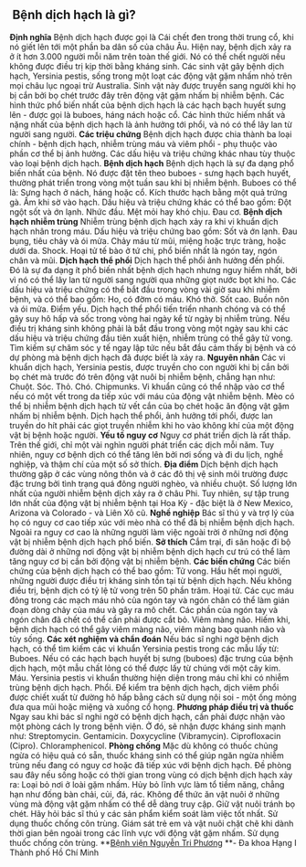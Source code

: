 ## ️ Bệnh dịch hạch là gì?

**Định nghĩa**
Bệnh dịch hạch được gọi là Cái chết đen trong thời trung cổ, khi nó giết lên tới một phần ba dân số của châu Âu. Hiện nay, bệnh dịch xảy ra ở ít hơn 3.000 người mỗi năm trên toàn thế giới. Nó có thể chết người nếu không được điều trị kịp thời bằng kháng sinh.
Các sinh vật gây bệnh dịch hạch, Yersinia pestis, sống trong một loạt các động vật gặm nhấm nhỏ trên mọi châu lục ngoại trừ Australia. Sinh vật này được truyền sang người khi họ bị cắn bởi bọ chét trước đây trên động vật gặm nhấm bị nhiễm bệnh.
Các hình thức phổ biến nhất của bệnh dịch hạch là các hạch bạch huyết sưng lên - được gọi là buboes, háng nách hoặc cổ. Các hình thức hiếm nhất và nặng nhất của bệnh dịch hạch là ảnh hưởng tới phổi, và nó có thể lây lan từ người sang người.
**Các triệu chứng**
Bệnh dịch hạch được chia thành ba loại chính - bệnh dịch hạch, nhiễm trùng máu và viêm phổi - phụ thuộc vào phần cơ thể bị ảnh hưởng. Các dấu hiệu và triệu chứng khác nhau tùy thuộc vào loại bệnh dịch hạch.
**Bệnh dịch hạch**
Bệnh dịch hạch là sự đa dạng phổ biến nhất của bệnh. Nó được đặt tên theo buboes - sưng hạch bạch huyết, thường phát triển trong vòng một tuần sau khi bị nhiễm bệnh. Buboes có thể là:
Sưng hạch ở nách, háng hoặc cổ.
Kích thước hạch bằng một quả trứng gà.
Ấm khi sờ vào hạch.
Dấu hiệu và triệu chứng khác có thể bao gồm:
Đột ngột sốt và ớn lạnh.
Nhức đầu.
Mệt mỏi hay khó chịu.
Đau cơ.
**Bệnh dịch hạch nhiễm trùng**
Nhiễm trùng bệnh dịch hạch xảy ra khi vi khuẩn dịch hạch nhân trong máu. Dấu hiệu và triệu chứng bao gồm:
Sốt và ớn lạnh.
Đau bụng, tiêu chảy và ói mửa.
Chảy máu từ mũi, miệng hoặc trực tràng, hoặc dưới da.
Shock.
Hoại tử tế bào ở tứ chi, phổ biến nhất là ngón tay, ngón chân và mũi.
**Dịch hạch thể phổi**
Dịch hạch thể phổi ảnh hưởng đến phổi. Đó là sự đa dạng ít phổ biến nhất bệnh dịch hạch nhưng nguy hiểm nhất, bởi vì nó có thể lây lan từ người sang người qua những giọt nước bọt khi ho. Các dấu hiệu và triệu chứng có thể bắt đầu trong vòng vài giờ sau khi nhiễm bệnh, và có thể bao gồm:
Ho, có đờm có máu.
Khó thở.
Sốt cao.
Buồn nôn và ói mửa.
Điểm yếu.
Dịch hạch thể phổi tiến triển nhanh chóng và có thể gây suy hô hấp và sốc trong vòng hai ngày kể từ ngày bị nhiễm trùng. Nếu điều trị kháng sinh không phải là bắt đầu trong vòng một ngày sau khi các dấu hiệu và triệu chứng đầu tiên xuất hiện, nhiễm trùng có thể gây tử vong.
Tìm kiếm sự chăm sóc y tế ngay lập tức nếu bắt đầu cảm thấy bị bệnh và có dự phòng mà bệnh dịch hạch đã được biết là xảy ra.
**Nguyên nhân**
Các vi khuẩn dịch hạch, Yersinia pestis, được truyền cho con người khi bị cắn bởi bọ chét mà trước đó trên động vật nuôi bị nhiễm bệnh, chẳng hạn như:
Chuột.
Sóc.
Thỏ.
Chó.
Chipmunks.
Vi khuẩn cũng có thể nhập vào cơ thể nếu có một vết trong da tiếp xúc với máu của động vật nhiễm bệnh. Mèo có thể bị nhiễm bệnh dịch hạch từ vết cắn của bọ chét hoặc ăn động vật gặm nhấm bị nhiễm bệnh.
Dịch hạch thể phổi, ảnh hưởng tới phổi, được lan truyền do hít phải các giọt truyền nhiễm khi ho vào không khí của một động vật bị bệnh hoặc người.
**Yếu tố nguy cơ**
Nguy cơ phát triển dịch là rất thấp. Trên thế giới, chỉ một vài nghìn người phát triển các dịch mỗi năm. Tuy nhiên, nguy cơ bệnh dịch có thể tăng lên bởi nơi sống và đi du lịch, nghề nghiệp, và thậm chí của một số sở thích.
**Địa điểm**
Dịch bệnh dịch hạch thường gặp ở các vùng nông thôn và ở các đô thị vệ sinh môi trường được đặc trưng bởi tình trạng quá đông người nghèo, và nhiều chuột.
Số lượng lớn nhất của người nhiễm bệnh dịch xảy ra ở châu Phi. Tuy nhiên, sự tập trung lớn nhất của động vật bị nhiễm bệnh tại Hoa Kỳ - đặc biệt là ở New Mexico, Arizona và Colorado - và Liên Xô cũ.
**Nghề nghiệp**
Bác sĩ thú y và trợ lý của họ có nguy cơ cao tiếp xúc với mèo nhà có thể đã bị nhiễm bệnh dịch hạch. Ngoài ra nguy cơ cao là những người làm việc ngoài trời ở những nơi động vật bị nhiễm bệnh dịch hạch phổ biến.
**Sở thích**
Cắm trại, đi săn hoặc đi bộ đường dài ở những nơi động vật bị nhiễm bệnh dịch hạch cư trú có thể làm tăng nguy cơ bị cắn bởi động vật bị nhiễm bệnh.
**Các biến chứng**
Các biến chứng của bệnh dịch hạch có thể bao gồm:
Tử vong. Hầu hết mọi người, những người được điều trị kháng sinh tồn tại từ bệnh dịch hạch. Nếu không điều trị, bệnh dịch có tỷ lệ tử vong trên 50 phần trăm.
Hoại tử. Các cục máu đông trong các mạch máu nhỏ của ngón tay và ngón chân có thể làm gián đoạn dòng chảy của máu và gây ra mô chết. Các phần của ngón tay và ngón chân đã chết có thể cần phải được cắt bỏ.
Viêm màng não. Hiếm khi, bệnh dịch hạch có thể gây viêm màng não, viêm màng bao quanh não và tủy sống.
**Các xét nghiệm và chẩn đoán**
Nếu bác sĩ nghi ngờ bệnh dịch hạch, có thể tìm kiếm các vi khuẩn Yersinia pestis trong các mẫu lấy từ:
Buboes. Nếu có các hạch bạch huyết bị sưng (buboes) đặc trưng của bệnh dịch hạch, một mẫu chất lỏng có thể được lấy từ chúng với một cây kim.
Máu. Yersinia pestis vi khuẩn thường hiện diện trong máu chỉ khi có nhiễm trùng bệnh dịch hạch.
Phổi. Để kiểm tra bệnh dịch hạch, dịch viêm phổi được chiết xuất từ đường hô hấp bằng cách sử dụng nội soi - một ống mỏng đưa qua mũi hoặc miệng và xuống cổ họng.
**Phương pháp điều trị và thuốc**
Ngay sau khi bác sĩ nghi ngờ có bệnh dịch hạch, cần phải được nhận vào một phòng cách ly trong bệnh viện. Ở đó, sẽ nhận được kháng sinh mạnh như:
Streptomycin.
Gentamicin.
Doxycycline (Vibramycin).
Ciprofloxacin (Cipro).
Chloramphenicol.
**Phòng chống**
Mặc dù không có thuốc chủng ngừa có hiệu quả có sẵn, thuốc kháng sinh có thể giúp ngăn ngừa nhiễm trùng nếu đang có nguy cơ hoặc đã tiếp xúc với bệnh dịch hạch. Đề phòng sau đây nếu sống hoặc có thời gian trong vùng có dịch bệnh dịch hạch xảy ra:
Loại bỏ nơi ở loài gặm nhấm. Hủy bỏ lĩnh vực làm tổ tiềm năng, chẳng hạn như đống bàn chải, củi, đá, rác. Không để thức ăn vật nuôi ở những vùng mà động vật gặm nhấm có thể dễ dàng truy cập.
Giữ vật nuôi tránh bọ chét. Hãy hỏi bác sĩ thú y các sản phẩm kiểm soát làm việc tốt nhất.
Sử dụng thuốc chống côn trùng. Giám sát trẻ em và vật nuôi chặt chẽ khi dành thời gian bên ngoài trong các lĩnh vực với động vật gặm nhấm. Sử dụng thuốc chống côn trùng.
**[Bệnh viện Nguyễn Tri Phương](https://bvnguyentriphuong.com.vn/) **- Đa khoa Hạng I Thành phố Hồ Chí Minh
